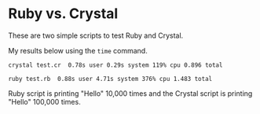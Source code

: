 # Ruby vs. Crystal

These are two simple scripts to test Ruby and Crystal.

My results below using the `time` command.

`crystal test.cr  0.78s user 0.29s system 119% cpu 0.896 total`

`ruby test.rb  0.88s user 4.71s system 376% cpu 1.483 total`

Ruby script is printing "Hello" 10,000 times and the Crystal script is printing "Hello" 100,000 times.
